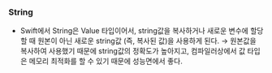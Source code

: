 ### **String**

- Swift에서 String은 Value 타입이어서, string값을 복사하거나 새로운 변수에 할당할 때 원본이 아닌 새로운 string값 (즉, 복사된 값)을 사용하게 된다. → 원본값을 복사하여 사용했기 때문에 string값의 정확도가 높아지고, 컴파일러상에서 값 타입은 메모리 최적화를 할 수 있기 때문에 성능면에서 좋다.